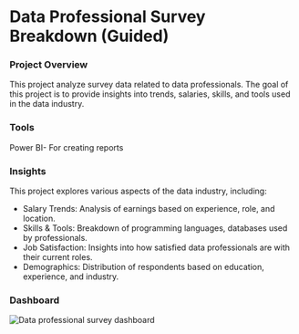 # Data Professional Survey Breakdown (Guided)

### Project Overview

This project analyze survey data related to data professionals. The goal of this project is to provide insights into trends, salaries, skills, and tools used in the data industry.

### Tools

Power BI- For creating reports

### Insights

This project explores various aspects of the data industry, including:

- Salary Trends: Analysis of earnings based on experience, role, and location.
- Skills & Tools: Breakdown of programming languages, databases used by professionals.
- Job Satisfaction: Insights into how satisfied data professionals are with their current roles.
- Demographics: Distribution of respondents based on education, experience, and industry.

### Dashboard

![Data professional survey dashboard](https://github.com/user-attachments/assets/58c79bb6-4004-4fb5-8e16-c265bc172c11)

